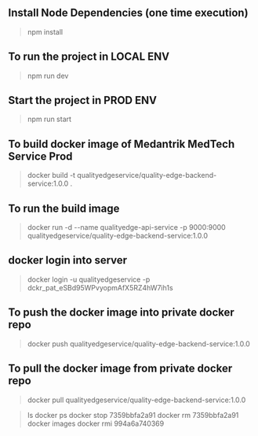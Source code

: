 ## Install Node Dependencies (one time execution)
> npm install

## To run the project in LOCAL ENV
> npm run dev

## Start the project in PROD ENV
> npm run start

## To build docker image of Medantrik MedTech Service Prod
> docker build -t qualityedgeservice/quality-edge-backend-service:1.0.0 .

## To run the build image
> docker run -d --name qualityedge-api-service -p 9000:9000 qualityedgeservice/quality-edge-backend-service:1.0.0


## docker login into server
> docker login -u qualityedgeservice -p dckr_pat_eSBd95WPvyopmAfX5RZ4hW7ih1s

## To push the docker image into private docker repo
> docker push qualityedgeservice/quality-edge-backend-service:1.0.0

## To pull the docker image from private docker repo
> docker pull qualityedgeservice/quality-edge-backend-service:1.0.0


> ls
> docker ps
> docker stop 7359bbfa2a91
> docker rm 7359bbfa2a91
> docker images
> docker rmi 994a6a740369


